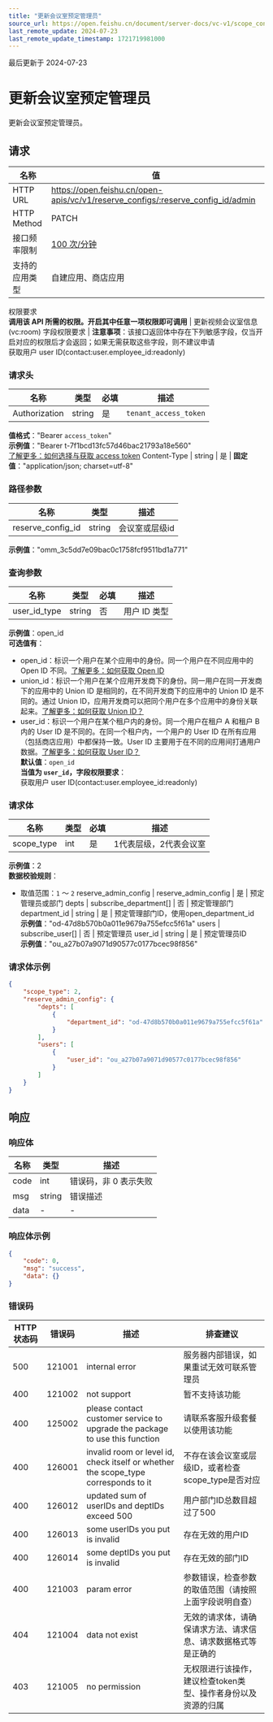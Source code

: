 ```yaml
---
title: "更新会议室预定管理员"
source_url: https://open.feishu.cn/document/server-docs/vc-v1/scope_config/patch-3
last_remote_update: 2024-07-23
last_remote_update_timestamp: 1721719981000
---
```

最后更新于 2024-07-23

# 更新会议室预定管理员

更新会议室预定管理员。

## 请求
名称 | 值
---|---
HTTP URL | https://open.feishu.cn/open-apis/vc/v1/reserve_configs/:reserve_config_id/admin
HTTP Method | PATCH
接口频率限制 | [100 次/分钟](https://open.feishu.cn/document/ukTMukTMukTM/uUzN04SN3QjL1cDN)
支持的应用类型 | 自建应用、商店应用
权限要求  
            **调用该 API 所需的权限。开启其中任意一项权限即可调用** | 更新视频会议室信息(vc:room)
字段权限要求 | **注意事项**：该接口返回体中存在下列敏感字段，仅当开启对应的权限后才会返回；如果无需获取这些字段，则不建议申请  
        获取用户 user ID(contact:user.employee_id:readonly)

### 请求头

名称 | 类型 | 必填 | 描述
--- | --- | --- | ---
Authorization | string | 是 | `tenant_access_token`  
**值格式**："Bearer `access_token`"  
**示例值**："Bearer t-7f1bcd13fc57d46bac21793a18e560"  
[了解更多：如何选择与获取 access token](https://open.feishu.cn/document/uAjLw4CM/ugTN1YjL4UTN24CO1UjN/trouble-shooting/how-to-choose-which-type-of-token-to-use)
Content-Type | string | 是 | **固定值**："application/json; charset=utf-8"

### 路径参数

名称 | 类型 | 描述
--- | --- | ---
reserve_config_id | string | 会议室或层级id  
**示例值**："omm_3c5dd7e09bac0c1758fcf9511bd1a771"

### 查询参数

名称 | 类型 | 必填 | 描述
--- | --- | --- | ---
user_id_type | string | 否 | 用户 ID 类型  
**示例值**：open_id  
**可选值有**：  
- open_id：标识一个用户在某个应用中的身份。同一个用户在不同应用中的 Open ID 不同。[了解更多：如何获取 Open ID](https://open.feishu.cn/document/uAjLw4CM/ugTN1YjL4UTN24CO1UjN/trouble-shooting/how-to-obtain-openid)  
- union_id：标识一个用户在某个应用开发商下的身份。同一用户在同一开发商下的应用中的 Union ID 是相同的，在不同开发商下的应用中的 Union ID 是不同的。通过 Union ID，应用开发商可以把同个用户在多个应用中的身份关联起来。[了解更多：如何获取 Union ID？](https://open.feishu.cn/document/uAjLw4CM/ugTN1YjL4UTN24CO1UjN/trouble-shooting/how-to-obtain-union-id)  
- user_id：标识一个用户在某个租户内的身份。同一个用户在租户 A 和租户 B 内的 User ID 是不同的。在同一个租户内，一个用户的 User ID 在所有应用（包括商店应用）中都保持一致。User ID 主要用于在不同的应用间打通用户数据。[了解更多：如何获取 User ID？](https://open.feishu.cn/document/uAjLw4CM/ugTN1YjL4UTN24CO1UjN/trouble-shooting/how-to-obtain-user-id)  
**默认值**：`open_id`  
**当值为 `user_id`，字段权限要求**：  
获取用户 user ID(contact:user.employee_id:readonly)

### 请求体

名称 | 类型 | 必填 | 描述
--- | --- | --- | ---
scope_type | int | 是 | 1代表层级，2代表会议室  
**示例值**：2  
**数据校验规则**：  
- 取值范围：`1` ～ `2`
reserve_admin_config | reserve_admin_config | 是 | 预定管理员或部门
depts | subscribe_department\[\] | 否 | 预定管理部门
department_id | string | 是 | 预定管理部门ID，使用open_department_id  
**示例值**："od-47d8b570b0a011e9679a755efcc5f61a"
users | subscribe_user\[\] | 否 | 预定管理员
user_id | string | 是 | 预定管理员ID  
**示例值**："ou_a27b07a9071d90577c0177bcec98f856"

### 请求体示例
```json
{
    "scope_type": 2,
    "reserve_admin_config": {
        "depts": [
            {
                "department_id": "od-47d8b570b0a011e9679a755efcc5f61a"
            }
        ],
        "users": [
            {
                "user_id": "ou_a27b07a9071d90577c0177bcec98f856"
            }
        ]
    }
}
```

## 响应

### 响应体

名称 | 类型 | 描述
--- | --- | ---
code | int | 错误码，非 0 表示失败
msg | string | 错误描述
data | \- | \-

### 响应体示例
```json
{
    "code": 0,
    "msg": "success",
    "data": {}
}
```

### 错误码

HTTP状态码 | 错误码 | 描述 | 排查建议
--- | --- | --- | ---
500 | 121001 | internal error | 服务器内部错误，如果重试无效可联系管理员
400 | 121002 | not support | 暂不支持该功能
400 | 125002 | please contact customer service to upgrade the package to use this function | 请联系客服升级套餐以使用该功能
400 | 126001 | invalid room or level id, check itself or whether the scope_type corresponds to it | 不存在该会议室或层级ID，或者检查scope_type是否对应
400 | 126012 | updated sum of userIDs and deptIDs exceed 500 | 用户部门ID总数目超过了500
400 | 126013 | some userIDs you put is invalid | 存在无效的用户ID
400 | 126014 | some deptIDs you put is invalid | 存在无效的部门ID
400 | 121003 | param error | 参数错误，检查参数的取值范围（请按照上面字段说明自查）
404 | 121004 | data not exist | 无效的请求体，请确保请求方法、请求信息、请求数据格式等是正确的
403 | 121005 | no permission | 无权限进行该操作，建议检查token类型、操作者身份以及资源的归属
